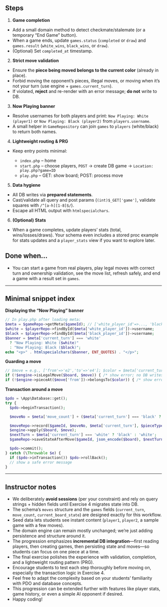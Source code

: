 ## Steps

1. **Game completion**

* Add a small domain method to detect checkmate/stalemate (or a temporary “End Game” button).
* When a game ends, update `games.status` (`completed` or `draw`) and `games.result` (`white_wins`, `black_wins`, or `draw`). 
* (Optional) Set `completed_at` timestamp.

2. **Strict move validation**

* Ensure the **piece being moved belongs to the current color** (already in place).
* Forbid moving the opponent’s pieces, illegal moves, or moving when it’s not your turn (use engine + `games.current_turn`).
* If violated, **reject** and re-render with an error message; **do not** write to DB.

3. **Now Playing banner**

* Resolve usernames for both players and print:
  `Now Playing: White (player1)` or `Now Playing: Black (player2)` from `players.username`.  
* A small helper in `GameRepository` can join `games` to `players` (white/black) to return both names.

4. **Lightweight routing & PRG**

* Keep entry points minimal:

  * `index.php` – home
  * `start.php` – choose players, `POST` → create DB game → `Location: play.php?game=ID`
  * `play.php` – GET: show board; POST: process move

5. **Data hygiene**

* All DB writes via **prepared statements**.
* Cast/validate all query and post params (`(int)$_GET['game']`, validate squares with `/^[a-h][1-8]$/`).
* Escape all HTML output with `htmlspecialchars`.

6. **(Optional) Stats**

* When a game completes, update players’ stats (total, wins/losses/draws). Your schema even includes a stored proc example for stats updates and a `player_stats` view if you want to explore later. 

## Done when…

* You can start a game from real players, play legal moves with correct turn and ownership validation, see the move list, refresh safely, and end a game with a result set in `games`.

---

## Minimal snippet index

**Displaying the “Now Playing” banner**

```php
// In play.php after loading meta:
$meta = $gameRepo->getMeta($gameId); // ['white_player_id'=>..., 'black_player_id'=>..., 'current_turn'=>'white']
$white = $playerRepo->findById($meta['white_player_id'])->username;
$black = $playerRepo->findById($meta['black_player_id'])->username;
$banner = $meta['current_turn'] === 'white'
  ? "Now Playing: White ($white)"
  : "Now Playing: Black ($black)";
echo "<p>" . htmlspecialchars($banner, ENT_QUOTES) . "</p>";
```

**Guarding a move**

```php
// $move = e.g., ['from'=>'e2','to'=>'e4']; $color = $meta['current_turn'];
if (!$engine->isLegalMove($board, $move)) { /* show error; no DB writes */ }
if (!$engine->pieceAt($move['from'])->belongsTo($color)) { /* show error; no DB writes */ }
```

**Transaction around a move**

```php
$pdo = \App\Database::get();
try {
  $pdo->beginTransaction();

  $moveNo = $meta['move_count'] + ($meta['current_turn'] === 'black' ? 0 : 1);

  $moveRepo->record($gameId, $moveNo, $meta['current_turn'], $pieceType, $move['from'], $move['to']);
  $engine->apply($board, $move);
  $nextTurn = $meta['current_turn'] === 'white' ? 'black' : 'white';
  $gameRepo->saveStateAfterMove($gameId, json_encode($board), $nextTurn, $meta['move_count'] + 1);

  $pdo->commit();
} catch (\Throwable $e) {
  if ($pdo->inTransaction()) $pdo->rollBack();
  // show a safe error message
}
```

---

## Instructor notes

* We deliberately **avoid sessions** (per your constraint) and rely on query strings + hidden fields until Exercise 4 migrates state into DB.
* The schema’s `moves` structure and the `games` fields (`current_turn`, `move_count`, `current_board_state`) are designed exactly for this workflow. 
* Seed data lets students see instant content (`player1`, `player2`, a sample game with a few moves). 
* The domain engine can remain mostly unchanged; we’re just adding persistence and structure around it.
* The progression emphasizes **incremental DB integration**—first reading players, then creating games, then persisting state and moves—so students can focus on one piece at a time.
* The final exercise polishes the experience with validation, completion, and a lightweight routing pattern (PRG).
* Encourage students to test each step thoroughly before moving on, especially the transaction logic in Exercise 4.
* Feel free to adapt the complexity based on your students’ familiarity with PDO and database concepts.
* This progression can be extended further with features like player stats, game history, or even a simple AI opponent if desired.
* Happy coding!

